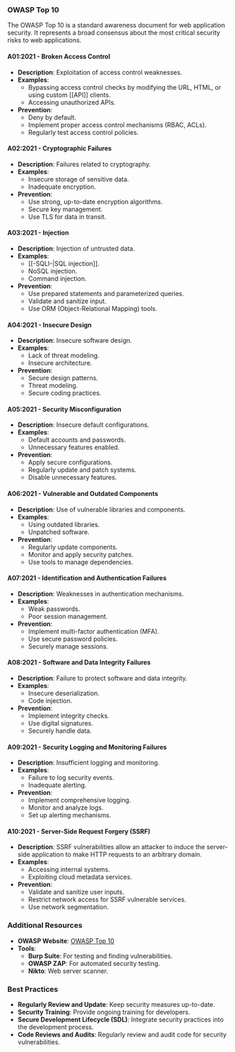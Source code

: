 ### OWASP Top 10

The OWASP Top 10 is a standard awareness document for web application security. It represents a broad consensus about the most critical security risks to web applications.

#### A01:2021 - Broken Access Control
- **Description**: Exploitation of access control weaknesses.
- **Examples**:
  - Bypassing access control checks by modifying the URL, HTML, or using custom [[API]] clients.
  - Accessing unauthorized APIs.
- **Prevention**:
  - Deny by default.
  - Implement proper access control mechanisms (RBAC, ACLs).
  - Regularly test access control policies.

#### A02:2021 - Cryptographic Failures
- **Description**: Failures related to cryptography.
- **Examples**:
  - Insecure storage of sensitive data.
  - Inadequate encryption.
- **Prevention**:
  - Use strong, up-to-date encryption algorithms.
  - Secure key management.
  - Use TLS for data in transit.

#### A03:2021 - Injection
- **Description**: Injection of untrusted data.
- **Examples**:
  - [[-SQLI-|SQL injection]].
  - NoSQL injection.
  - Command injection.
- **Prevention**:
  - Use prepared statements and parameterized queries.
  - Validate and sanitize input.
  - Use ORM (Object-Relational Mapping) tools.

#### A04:2021 - Insecure Design
- **Description**: Insecure software design.
- **Examples**:
  - Lack of threat modeling.
  - Insecure architecture.
- **Prevention**:
  - Secure design patterns.
  - Threat modeling.
  - Secure coding practices.

#### A05:2021 - Security Misconfiguration
- **Description**: Insecure default configurations.
- **Examples**:
  - Default accounts and passwords.
  - Unnecessary features enabled.
- **Prevention**:
  - Apply secure configurations.
  - Regularly update and patch systems.
  - Disable unnecessary features.

#### A06:2021 - Vulnerable and Outdated Components
- **Description**: Use of vulnerable libraries and components.
- **Examples**:
  - Using outdated libraries.
  - Unpatched software.
- **Prevention**:
  - Regularly update components.
  - Monitor and apply security patches.
  - Use tools to manage dependencies.

#### A07:2021 - Identification and Authentication Failures
- **Description**: Weaknesses in authentication mechanisms.
- **Examples**:
  - Weak passwords.
  - Poor session management.
- **Prevention**:
  - Implement multi-factor authentication (MFA).
  - Use secure password policies.
  - Securely manage sessions.

#### A08:2021 - Software and Data Integrity Failures
- **Description**: Failure to protect software and data integrity.
- **Examples**:
  - Insecure deserialization.
  - Code injection.
- **Prevention**:
  - Implement integrity checks.
  - Use digital signatures.
  - Securely handle data.

#### A09:2021 - Security Logging and Monitoring Failures
- **Description**: Insufficient logging and monitoring.
- **Examples**:
  - Failure to log security events.
  - Inadequate alerting.
- **Prevention**:
  - Implement comprehensive logging.
  - Monitor and analyze logs.
  - Set up alerting mechanisms.

#### A10:2021 - Server-Side Request Forgery (SSRF)
- **Description**: SSRF vulnerabilities allow an attacker to induce the server-side application to make HTTP requests to an arbitrary domain.
- **Examples**:
  - Accessing internal systems.
  - Exploiting cloud metadata services.
- **Prevention**:
  - Validate and sanitize user inputs.
  - Restrict network access for SSRF vulnerable services.
  - Use network segmentation.

### Additional Resources
- **OWASP Website**: [OWASP Top 10](https://owasp.org/www-project-top-ten/)
- **Tools**:
  - **Burp Suite**: For testing and finding vulnerabilities.
  - **OWASP ZAP**: For automated security testing.
  - **Nikto**: Web server scanner.
  
### Best Practices
- **Regularly Review and Update**: Keep security measures up-to-date.
- **Security Training**: Provide ongoing training for developers.
- **Secure Development Lifecycle (SDL)**: Integrate security practices into the development process.
- **Code Reviews and Audits**: Regularly review and audit code for security vulnerabilities.